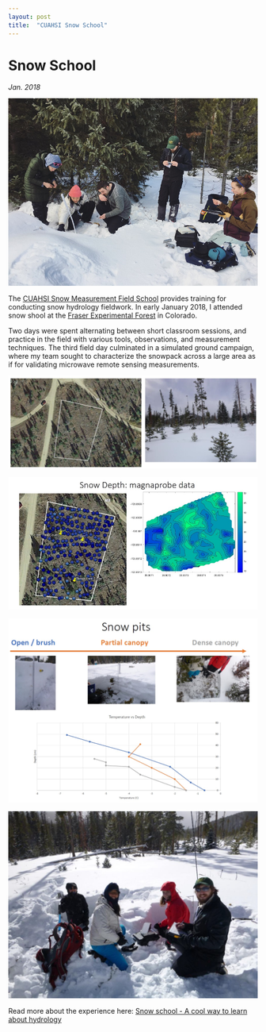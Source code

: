 ```yaml
---
layout: post
title:  "CUAHSI Snow School"
---
```



# Snow School
*Jan. 2018*

![snow pit observations](/assets/images/snowschool1.JPG "snow pit observations")

The [CUAHSI Snow Measurement Field School](https://www.cuahsi.org/education/training/training-and-workshops/snow-measurement-field-school) provides training for conducting snow hydrology fieldwork. In early January 2018, I attended snow shool at the [Fraser Experimental Forest](https://www.fs.usda.gov/main/fraser) in Colorado.

Two days were spent alternating between short classroom sessions, and practice in the field with various tools, observations, and measurement techniques. The third field day culminated in a simulated ground campaign, where my team sought to characterize the snowpack across a large area as if for validating microwave remote sensing measurements.

![site selection](/assets/images/snowschool2.JPG "study site selection")

![snow depth](/assets/images/snowschool3.jpg "snow depth mapping with the magnaprobe")

![snow pits](/assets/images/snowschool4.jpg "snow pits in different vegetation and forest types")

![more snow pits](/assets/images/snowschool5.JPG "never enough snow pit observations")

Read more about the experience here: [Snow school - A cool way to learn about hydrology](https://www.ce.washington.edu/news/article/2018-04-26/snow-school-cool-way-learn-about-hydrology)
